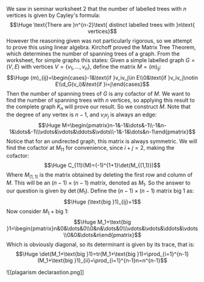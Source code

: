 We saw in seminar worksheet 2 that the number of labelled trees with $n$ vertices is given by Cayley's formula:$$\Huge \text{There are }n^{n-2}\text{ distinct labelled trees with }n\text{ vertices}$$However the reasoning given was not particularly rigorous, so we attempt to prove this using linear algebra. Kirchoff proved the Matrix Tree Theorem, which determines the number of spanning trees of a graph. From the worksheet, for simple graphs this states: Given a simple labelled graph $G=(V,E)$ with vertices $V=\{v_1,\dots,v_n\}$, define the matrix $M=(m)_{ij}$:$$\Huge (m)_{ij}=\begin{cases}-1&\text{if }v_iv_j\in E\\0&\text{if }v_iv_j\notin E\\d_G(v_i)&\text{if }i=j\end{cases}$$Then the number of spanning trees of $G$ is any cofactor of $M$. We want to find the number of spanning trees with $n$ vertices, so applying this result to the complete graph $K_n$ will prove our result. So we construct $M$. Note that the degree of any vertex is $n-1$, and $v_iv_j$ is always an edge:$$\Huge M=\begin{pmatrix}n-1&-1&\dots&-1\\-1&n-1&\dots&-1\\\vdots&\vdots&\ddots&\vdots\\-1&-1&\dots&n-1\end{pmatrix}$$Notice that for an undirected graph, this matrix is always symmetric. We will find the cofactor at $M_{11}$ for convenience, since $i+j=2$, making the cofactor:$$\Huge C_{11}(M)=(-1)^{1+1}\det(M_{(1,1)})$$Where $M_{(1,1)}$ is the matrix obtained by deleting the first row and column of $M$. This will be an $(n-1)\times(n-1)$ matrix, denoted as $M_1$. So the answer to our question is given by $\det(M_1)$. Define the $(n-1)\times(n-1)$ matrix $\text{big }1$ as:$$\Huge (\text{big }1)_{ij}=1$$Now consider $M_1+\text{big }1$:$$\Huge M_1+\text{big }1=\begin{pmatrix}n&0&\dots&0\\0&n&\dots&0\\\vdots&\vdots&\ddots&\vdots\\0&0&\dots&n\end{pmatrix}$$Which is obviously diagonal, so its determinant is given by its trace, that is:$$\Huge \det(M_1+\text{big }1)=tr(M_1+\text{big }1)=\prod_{i=1}^{n-1}(M_1+\text{big }1)_{ii}=\prod_{i=1}^{n-1}n=n^{n-1}$$


![[plagarism declarastion.png]]